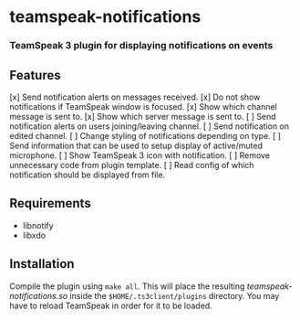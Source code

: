 # teamspeak-notifications
### TeamSpeak 3 plugin for displaying notifications on events

## Features
[x] Send notification alerts on messages received.
[x] Do not show notifications if TeamSpeak window is focused.
[x] Show which channel message is sent to.
[x] Show which server message is sent to.
[ ] Send notification alerts on users joining/leaving channel.
[ ] Send notification on edited channel.
[ ] Change styling of notifications depending on type.
[ ] Send information that can be used to setup display of active/muted microphone.
[ ] Show TeamSpeak 3 icon with notification. 
[ ] Remove unnecessary code from plugin template.
[ ] Read config of which notification should be displayed from file.

## Requirements
- libnotify
- libxdo

## Installation
Compile the plugin using `make all`.
This will place the resulting *teamspeak-notifications.so* inside the 
`$HOME/.ts3client/plugins` directory.
You may have to reload TeamSpeak in order for it to be loaded.
